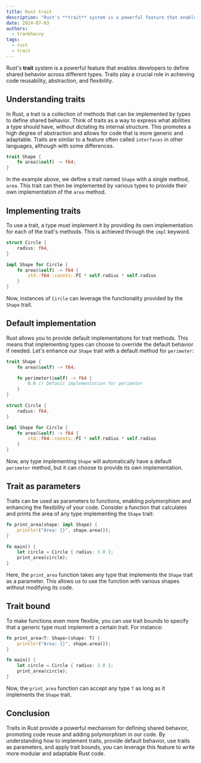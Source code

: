 ```yaml
---
title: Rust trait
description: "Rust's **trait** system is a powerful feature that enables developers to define shared behavior across different types. Traits play a crucial role in achieving code reusability, abstraction, and flexibility..."
date: 2024-07-03
authors:
  - trankhacvy
tags:
  - rust
  - trait
---
```


Rust's **trait** system is a powerful feature that enables developers to define shared behavior across different types. Traits play a crucial role in achieving code reusability, abstraction, and flexibility.

## Understanding traits

In Rust, a trait is a collection of methods that can be implemented by types to define shared behavior. Think of traits as a way to express what abilities a type should have, without dictating its internal structure. This promotes a high degree of abstraction and allows for code that is more generic and adaptable.
Traits are similar to a feature often called `interfaces` in other languages, although with some differences.

```rust
trait Shape {
    fn area(&self) -> f64;
}
```

In the example above, we define a trait named `Shape` with a single method, `area`. This trait can then be implemented by various types to provide their own implementation of the `area` method.

## Implementing traits

To use a trait, a type must implement it by providing its own implementation for each of the trait's methods. This is achieved through the `impl` keyword.

```rust
struct Circle {
    radius: f64,
}

impl Shape for Circle {
    fn area(&self) -> f64 {
        std::f64::consts::PI * self.radius * self.radius
    }
}

```

Now, instances of `Circle` can leverage the functionality provided by the `Shape` trait.

## Default implementation

Rust allows you to provide default implementations for trait methods. This means that implementing types can choose to override the default behavior if needed. Let's enhance our `Shape` trait with a default method for `perimeter`:

```rust
trait Shape {
    fn area(&self) -> f64;

    fn perimeter(&self) -> f64 {
        0.0 // Default implementation for perimeter
    }
}

struct Circle {
    radius: f64,
}

impl Shape for Circle {
    fn area(&self) -> f64 {
        std::f64::consts::PI * self.radius * self.radius
    }
}

```

Now, any type implementing `Shape` will automatically have a default `perimeter` method, but it can choose to provide its own implementation.

## Trait as parameters

Traits can be used as parameters to functions, enabling polymorphism and enhancing the flexibility of your code. Consider a function that calculates and prints the area of any type implementing the `Shape` trait:

```rust
fn print_area(shape: impl Shape) {
    println!("Area: {}", shape.area());
}

fn main() {
    let circle = Circle { radius: 3.0 };
    print_area(circle);
}
```

Here, the `print_area` function takes any type that implements the `Shape` trait as a parameter. This allows us to use the function with various shapes without modifying its code.

## Trait bound

To make functions even more flexible, you can use trait bounds to specify that a generic type must implement a certain trait. For instance:

```rust
fn print_area<T: Shape>(shape: T) {
    println!("Area: {}", shape.area());
}

fn main() {
    let circle = Circle { radius: 3.0 };
    print_area(circle);
}
```

Now, the `print_area` function can accept any type `T` as long as it implements the `Shape` trait.

## Conclusion

Traits in Rust provide a powerful mechanism for defining shared behavior, promoting code reuse and adding polymorphism in our code. By understanding how to implement traits, provide default behavior, use traits as parameters, and apply trait bounds, you can leverage this feature to write more modular and adaptable Rust code.
